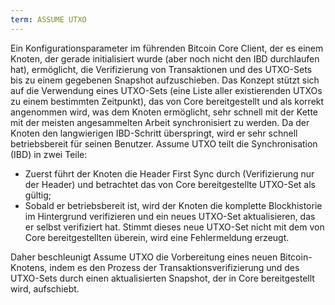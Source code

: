 ```yaml
---
term: ASSUME UTXO
---
```


Ein Konfigurationsparameter im führenden Bitcoin Core Client, der es einem Knoten, der gerade initialisiert wurde (aber noch nicht den IBD durchlaufen hat), ermöglicht, die Verifizierung von Transaktionen und des UTXO-Sets bis zu einem gegebenen Snapshot aufzuschieben. Das Konzept stützt sich auf die Verwendung eines UTXO-Sets (eine Liste aller existierenden UTXOs zu einem bestimmten Zeitpunkt), das von Core bereitgestellt und als korrekt angenommen wird, was dem Knoten ermöglicht, sehr schnell mit der Kette mit der meisten angesammelten Arbeit synchronisiert zu werden. Da der Knoten den langwierigen IBD-Schritt überspringt, wird er sehr schnell betriebsbereit für seinen Benutzer. Assume UTXO teilt die Synchronisation (IBD) in zwei Teile:
* Zuerst führt der Knoten die Header First Sync durch (Verifizierung nur der Header) und betrachtet das von Core bereitgestellte UTXO-Set als gültig;
* Sobald er betriebsbereit ist, wird der Knoten die komplette Blockhistorie im Hintergrund verifizieren und ein neues UTXO-Set aktualisieren, das er selbst verifiziert hat. Stimmt dieses neue UTXO-Set nicht mit dem von Core bereitgestellten überein, wird eine Fehlermeldung erzeugt.

Daher beschleunigt Assume UTXO die Vorbereitung eines neuen Bitcoin-Knotens, indem es den Prozess der Transaktionsverifizierung und des UTXO-Sets durch einen aktualisierten Snapshot, der in Core bereitgestellt wird, aufschiebt.